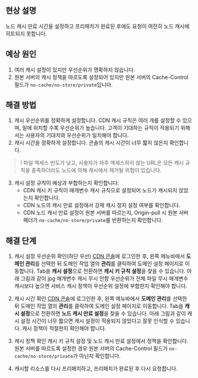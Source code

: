 ## 현상 설명

노드 캐시 만료 시간을 설정하고 프리패치가 완료된 후에도 요청이 여전히 노드 캐시에 히트되지 못합니다.

## 예상 원인

1. 여러 캐시 설정이 있지만 우선순위가 명확하지 않습니다.
2. 원본 서버의 캐시 정책을 따르도록 설정되어 있지만 원본 서버의 Cache-Control 필드가 `no-cache/no-store/private`입니다.

## 해결 방법

1. 캐시 우선순위를 정확하게 설정합니다.
   CDN 캐시 규칙은 여러 개를 설정할 수 있으며, 밑에 위치할 수록 우선순위가 높습니다. 고객이 기대하는 규칙이 적용되기 위해서는 사용자의 기대치와 우선순위가 일치해야 합니다.
2. 캐시 시간을 정확하게 설정합니다.
콘솔의 캐시 시간이 너무 짧지 않은지 확인합니다.
>! 파일 액세스 빈도가 낮고, 사용자가 자주 액세스하지 않는 URL은 모든 캐시 규칙을 충족하더라도 노드에 의해 캐시에서 제거될 위험이 있습니다.
3. 캐시 설정 규칙이 예상과 부합하는지 확인합니다.
	- CDN 캐시 키 규칙이 매개변수 캐시 규칙으로 설정되어 노드가 캐시되지 않았는지 확인합니다.
	- CDN 노드의 캐시 만료 설정에서 강제 캐시 정지 설정 여부를 확인합니다.
	- CDN 노드 캐시 만료 설정이 원본 서버를 따르는지, Origin-pull 시 원본 서버 헤더가 `no-cache/no-store/private`를 반환하는지 확인합니다.

## 해결 단계

1. 캐시 설정 우선순위 확인(하단 우선)
[CDN 콘솔](https://console.cloud.tencent.com/cdn)에 로그인한 후, 왼쪽 메뉴바에서 **도메인 관리**를 선택한 뒤 도메인 작업 열의 **관리**를 클릭하여 도메인 설정 페이지로 이동합니다. Tab을 **캐시 설정**으로 전환하면 **캐시 키 규칙 설정**을 찾을 수 있습니다. 아래 그림과 같이 jpg 매개변수 캐시 무시 안함 우선순위가 전체 파일 무시 매개변수 캐시보다 높으면 서비스 캐시 정책이 우선순위 설정에 부합한지 확인해야 합니다.

2. 캐시 시간 확인
[CDN 콘솔](https://console.cloud.tencent.com/cdn)에 로그인한 후, 왼쪽 메뉴바에서 **도메인 관리**를 선택한 뒤 도메인 작업 열의 **관리**를 클릭하여 도메인 설정 페이지로 이동합니다. Tab을 **캐시 설정**으로 전환하면 **노드 캐시 만료 설정**을 찾을 수 있습니다. 아래 그림과 같이 캐시 설정 시간이 너무 짧으면 캐시 설정이 적용되지 않았다고 잘못 인식할 수 있습니다. 캐시 정책이 적절한지 확인해야 합니다.

3. 캐시 정책 확인
캐시 키 규칙 설정 및 노드 캐시 만료 설정에서 정책을 확인합니다.
원본 서버를 따르도록 설정한 경우 원본 서버의 Cache-Control 필드가 `no-cache/no-store/private`가 아닌지 확인합니다.
4. 캐시할 리소스를 다시 프리패치하고, 프리패치가 완료된 후 다시 요청합니다.

